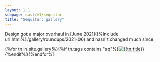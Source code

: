 ```yaml
---
layout: 1.1
subpage: cast/v1/sequitur
title: "Sequitur: gallery"
---
```

Design got a major overhaul in [June 2021]({%include url.html%}/gallery/roundups/2021-06) and hasn't changed much since.

<section id="gallery" class="artwall">{%for tn in site.gallery%}{%if tn.tags contains "sq"%}<a href="{%include url.html%}{%if tn.url contains 'roundup'%}/gallery/roundups/{{tn.slug}}{%else%}{{tn.permalink}}{%endif%}"{%if tn.url contains 'roundup'%} class="rn"{%endif%}><img src="{%include url.html%}/assets/img/gallery/{%if tn.url contains 'roundup'%}roundups/{{tn.slug}}{%else%}{%if tn.img%}{{tn.img}}{%else%}{{tn.date|date:'%Y-%m-%d'}}{%endif%}{%endif%}-tn.png" alt="{{tn.title}}"/></a>{%endif%}{%endfor%}</section>